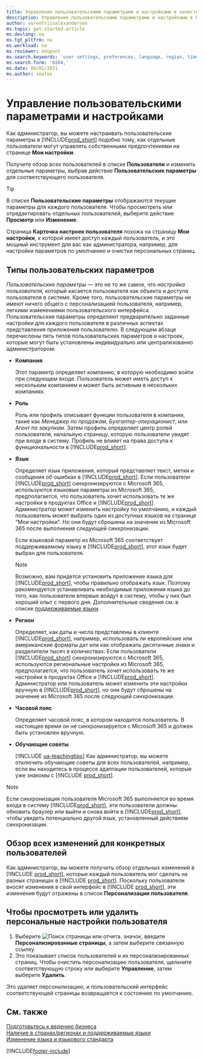 ```yaml
---
title: Управление пользовательскими параметрами и настройками в качестве администратора
description: Управление пользовательскими параметрами и настройками в Dynamics 365 Business Central.
author: sorenfriisalexandersen
ms.topic: get-started-article
ms.devlang: na
ms.tgt_pltfrm: na
ms.workload: na
ms.reviewer: edupont
ms.search.keywords: 'user settings, preferences, language, region, time zone, regional settings'
ms.search.form: '9204,'
ms.date: 04/01/2021
ms.author: soalex
---
```

# <a name="manage-user-settings-and-preferences"></a><a name="manage-user-settings-and-preferences"></a>Управление пользовательскими параметрами и настройками

Как администратор, вы можете настраивать пользовательские параметры в [!INCLUDE[prod_short](includes/prod_short.md)] подобно тому, как отдельные пользователи могут управлять собственными предпочтениями на странице **Мои настройки**.  

Получите обзор всех пользователей в списке **Пользователи** и изменить отдельные параметры, выбрав действие **Пользовательские параметры** для соответствующего пользователя.

> [!TIP]
> В списке **Пользовательские параметры** отображаются текущие параметры для каждого пользователя. Чтобы просмотреть или отредактировать отдельных пользователей, выберите действие **Просмотр** или **Изменение**.

Страница **Карточка настроек пользователя** похожа на страницу **Мои настройки**, к которой имеет доступ каждый пользователь, и это мощный инструмент для вас как администратора, например, для настройки параметров по умолчанию и очистки персональных страниц.  

## <a name="types-of-user-settings"></a><a name="types-of-user-settings"></a>Типы пользовательских параметров

*Пользовательские параметры* — это не то же самое, что *настройка пользователя*, который касается пользователя как объекта и доступа пользователя в системе. Кроме того, пользовательские параметры не имеют ничего общего с персонализацией пользователя, например, легкими изменениями пользовательского интерфейса. Пользовательские параметры определяют предварительно заданные настройки для каждого пользователя в различных аспектах представления приложения пользователю. В следующем абзаце перечислены пять типов пользовательских параметров и настроек, которые могут быть установлены индивидуально или централизованно администратором:

* **Компания**  

  Этот параметр определяет компанию, в которую необходимо войти при следующем входе. Пользователь может иметь доступ к нескольким компаниям и может быть активным в нескольких компаниях.

* **Роль**  

  Роль или профиль описывает функции пользователя в компании, такие как *Менеджер по продажам*, *Бухгалтер-операционист*, или *Агент по закупкам*. Затем профиль определяет центр ролей пользователя, начальную страницу, которую пользователи увидят при входе в систему. Профиль не влияет на права доступа к функциональности в [!INCLUDE[prod_short](includes/prod_short.md)].  

* **Язык**  

  Определяет язык приложения, который представляет текст, метки и сообщения об ошибках в [!INCLUDE[prod_short](includes/prod_short.md)]. Если пользователи [!INCLUDE[prod_short](includes/prod_short.md)] синхронизируются с Microsoft 365, используются языковые параметры из Microsoft 365, предполагается, что пользователь хочет использовать те же настройки в продуктах Office и [!INCLUDE[prod_short](includes/prod_short.md)]. Администратор может изменить настройку по умолчанию, и каждый пользователь может выбрать один из доступных языков на странице "Мои настройки". Но они будут сброшены на значение из Microsoft 365 после выполнения следующей синхронизации.

  Если языковой параметр из Microsoft 365 соответствует поддерживаемому языку в [!INCLUDE[prod_short](includes/prod_short.md)], этот язык будет выбран для пользователя.  

  > [!NOTE]
  > Возможно, вам придется установить приложение языка для [!INCLUDE[prod_short](includes/prod_short.md)], чтобы правильно отображать язык. Поэтому рекомендуется устанавливать необходимые приложения языка до того, как пользователи впервые войдут в систему, чтобы у них был хороший опыт с первого дня. Дополнительные сведения см. в списке [поддерживаемые языки](/dynamics365/business-central/dev-itpro/compliance/apptest-countries-and-translations).  
  
* **Регион**  

  Определяет, как даты и числа представлены в клиенте [!INCLUDE[prod_short](includes/prod_short.md)], например, использовать ли европейские или американские форматы дат или как отображать десятичные знаки и разделители тысяч в количествах. Если пользователи [!INCLUDE[prod_short](includes/prod_short.md)] синхронизируются с Microsoft 365, используются региональные настройки из Microsoft 365, предполагается, что пользователь хочет использовать те же настройки в продуктах Office и [!INCLUDE[prod_short](includes/prod_short.md)]. Администратор или пользователь может изменить эти настройки вручную в [!INCLUDE[prod_short](includes/prod_short.md)], но они будут сброшены на значение из Microsoft 365 после следующей синхронизации.

* **Часовой пояс**  

  Определяет часовой пояс, в котором находится пользователь. В настоящее время он не синхронизируется с Microsoft 365 и должен быть установлен вручную.  

* **Обучающие советы**

  [!INCLUDE [ua-teachingtips](includes/ua-teachingtips.md)] Как администратор, вы можете отключить обучающие советы для всех пользователей, например, если вы находитесь в процессе адаптации пользователей, которые уже знакомы с [!INCLUDE [prod_short](includes/prod_short.md)].  

> [!NOTE]
> Если синхронизация пользователя Microsoft 365 выполняется во время входа в систему [!INCLUDE[prod_short](includes/prod_short.md)], эти пользователи должны обновить браузер или выйти и снова войти в [!INCLUDE[prod_short](includes/prod_short.md)], чтобы увидеть потенциально другой язык, установленный действием синхронизации.

## <a name="overview-of-all-user-specific-changes"></a><a name="overview-of-all-user-specific-changes"></a>Обзор всех изменений для конкретных пользователей

Как администратор, вы можете получить обзор отдельных изменений в [!INCLUDE [prod_short](includes/prod_short.md)], которые каждый пользователь мог сделать на разных страницах в [!INCLUDE [prod_short](includes/prod_short.md)]. Поскольку пользователи вносят изменения в свой интерфейс в [!INCLUDE [prod_short](includes/prod_short.md)], эти изменения будут отражены в список **Персонализации пользователя**. <!--Administrators can also set these settings for users before they log in the first time, so users do not have to do it themselves, providing them a better *getting started* experience.-->

<!-- >[!NOTE]
> User personalizations do not have anything to do with the *personal* lightweight changes a user can make to the user experience.-->

## <a name="to-review-or-delete-user-personalizations"></a><a name="to-review-or-delete-user-personalizations"></a>Чтобы просмотреть или удалить персональные настройки пользователя

1. Выберите ![Поиск страницы или отчета.](media/ui-search/search_small.png "Значок поиска страницы или отчета") значок, введите **Персонализированные страницы**, а затем выберите связанную ссылку.
2. Это показывает список пользователей и их персонализированных страниц. Чтобы очистить персонализацию пользователя, щелкните соответствующую строку или выберите **Управление**, затем выберите **Удалить**.

Это удаляет персонализацию, и пользовательский интерфейс соответствующей страницы возвращается к состоянию по умолчанию.

## <a name="see-also"></a><a name="see-also"></a>См. также

[Подготовьтесь к ведению бизнеса](ui-get-ready-business.md)  
[Наличие в странах/регионах и поддерживаемые языки](/dynamics365/business-central/dev-itpro/compliance/apptest-countries-and-translations)  
[Изменение языка и языкового стандарта](about-locale-language.md)  

[!INCLUDE[footer-include](includes/footer-banner.md)]
